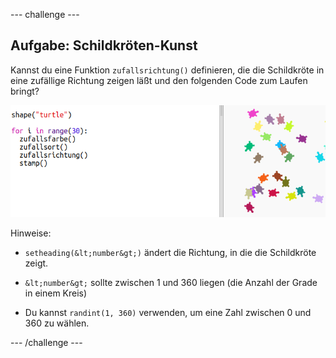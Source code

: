 \--- challenge \---

## Aufgabe: Schildkröten-Kunst

Kannst du eine Funktion `zufallsrichtung()` definieren, die die Schildkröte in eine zufällige Richtung zeigen läßt und den folgenden Code zum Laufen bringt?

![screenshot](images/modern-turtle-art.png)

Hinweise:

- `setheading(&lt;number&gt;)` ändert die Richtung, in die die Schildkröte zeigt.

- `&lt;number&gt;` sollte zwischen 1 und 360 liegen (die Anzahl der Grade in einem Kreis)

- Du kannst `randint(1, 360)` verwenden, um eine Zahl zwischen 0 und 360 zu wählen.

\--- /challenge \---